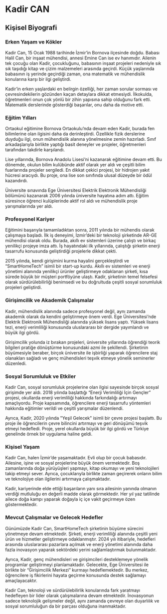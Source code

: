 # Kadir CAN

## Kişisel Biyografi

### Erken Yaşam ve Kökler

Kadir Can, 15 Ocak 1988 tarihinde İzmir’in Bornova ilçesinde doğdu. Babası Halil Can, bir inşaat mühendisi, annesi Emine Can ise ev hanımıdır. Ailenin tek çocuğu olan Kadir, çocukluğunu, babasının inşaat projeleri nedeniyle sık sık taşıdığı kitap ve çizim malzemeleri arasında geçirdi. Küçük yaşlarında babasının iş yerinde geçirdiği zaman, ona matematik ve mühendislik konularına karşı bir ilgi geliştirdi.

Kadir’in erken yaşlardaki en belirgin özelliği, her zaman sorular sorması ve çevresindekilerin gözünden kaçan detaylara dikkat etmesiydi. İlkokulda, öğretmenleri onun çok yönlü bir zihin yapısına sahip olduğunu fark etti. Matematik derslerinde gösterdiği başarılar, onu daha da motive etti.

### Eğitim Yılları

Ortaokul eğitimine Bornova Ortaokulu’nda devam eden Kadir, burada fen bilimlerine olan ilgisini daha da derinleştirdi. Özellikle fizik derslerine duyduğu ilgi, onun mühendislik alanına yönelmesine zemin hazırladı. Sınıf arkadaşlarıyla birlikte yaptığı basit deneyler ve projeler, öğretmenleri tarafından takdirle karşılandı.

Lise yıllarında, Bornova Anadolu Lisesi’ni kazanarak eğitimine devam etti. Bu dönemde, okulun bilim kulübünde aktif olarak yer aldı ve çeşitli bilim fuarlarında projeler sergiledi. En dikkat çekici projesi, bir hidrojen yakıt hücresi aracıydı. Bu proje, ona lise son sınıfında ulusal düzeyde bir ödül kazandırdı.

Üniversite sınavında Ege Üniversitesi Elektrik Elektronik Mühendisliği bölümünü kazanarak 2006 yılında üniversite hayatına adım attı. Eğitim süresince öğrenci kulüplerinde aktif rol aldı ve mühendislik proje yarışmalarında yer aldı.

### Profesyonel Kariyer

Eğitimini başarıyla tamamladıktan sonra, 2011 yılında bir mühendis olarak çalışmaya başladı. İlk iş deneyimi, İzmir’deki bir teknoloji şirketinde AR-GE mühendisi olarak oldu. Burada, akıllı ev sistemleri üzerine çalıştı ve birkaç yenilikçi projeye imza attı. İş hayatındaki ilk yıllarında, çalıştığı şirketin enerji tasarrufu konusunda geliştirdiği projelerle dikkat çekti.

2015 yılında, kendi girişimini kurma hayalini gerçekleştirdi ve “SmartHomeTech” isimli bir start-up kurdu. Akıllı ev sistemleri ve enerji yönetimi alanında yenilikçi ürünler geliştirmeye odaklanan şirketi, kısa sürede büyük bir müşteri portföyüne ulaştı. Kadir, şirketinin temel felsefesi olarak sürdürülebilirliği benimsedi ve bu doğrultuda çeşitli sosyal sorumluluk projeleri geliştirdi.

### Girişimcilik ve Akademik Çalışmalar

Kadir, mühendislik alanında sadece profesyonel değil, aynı zamanda akademik olarak da kendini geliştirmeye önem verdi. Ege Üniversitesi’nde Elektrik Elektronik Mühendisliği alanında yüksek lisans yaptı. Yüksek lisans tezi, enerji verimliliği konusunda uluslararası bir dergide yayımlandı ve büyük ilgi gördü.

Girişimcilik yolunda iz bırakan projeleri, üniversite yıllarında öğrendiği teorik bilgileri pratiğe dönüştürme konusundaki azmi ile şekillendi. Şirketinin büyümesiyle beraber, birçok üniversite ile işbirliği yaparak öğrencilere staj olanakları sağladı ve genç mühendisleri teşvik etmeye yönelik seminerler düzenledi.

### Sosyal Sorumluluk ve Etkiler

Kadir Can, sosyal sorumluluk projelerine olan ilgisi sayesinde birçok sosyal girişimde yer aldı. 2018 yılında başlattığı “Enerji Verimliliği İçin Gençler” projesi, okullarda enerji verimliliği hakkında farkındalığı artırmayı amaçlıyordu. Proje kapsamında, öğrencilere enerji tasarrufu yöntemleri hakkında eğitimler verildi ve çeşitli yarışmalar düzenlendi.

Ayrıca, Kadir, 2020 yılında "Yeşil Gelecek" isimli bir çevre projesi başlattı. Bu proje ile öğrencilerin çevre bilincini artırmayı ve geri dönüşümü teşvik etmeyi hedefledi. Proje, yerel okullarda büyük bir ilgi gördü ve Türkiye genelinde örnek bir uygulama haline geldi.

### Kişisel Yaşam

Kadir Can, halen İzmir’de yaşamaktadır. Evli olup bir çocuk babasıdır. Ailesine, işine ve sosyal projelerine büyük önem vermektedir. Boş zamanlarında doğa yürüyüşleri yapmayı, kitap okumayı ve yeni teknolojileri takip etmeyi sever. Ayrıca, çocuklarıyla birlikte zaman geçirerek onların bilim ve teknolojiye olan ilgilerini artırmaya çalışmaktadır.

Kadir, kariyerinde elde ettiği başarıların yanı sıra ailesinin yanında olmanın verdiği mutluluğu en değerli madde olarak görmektedir. Her yıl yaz tatilinde ailece doğa kampı yaparak doğayla iç içe vakit geçirmeye özen göstermektedir.

### Mevcut Çalışmalar ve Gelecek Hedefler

Günümüzde Kadir Can, SmartHomeTech şirketinin büyüme sürecini yönetmeye devam etmektedir. Şirketi, enerji verimliliği alanında çeşitli yeni ürün ve hizmetler geliştirmeye odaklanmıştır. 2024 yılı itibariyle, hedefleri arasında uluslararası pazarlara açılmak ve enerji yönetimi alanında daha fazla inovasyon yaparak sektördeki yerini sağlamlaştırmak bulunmaktadır.

Ayrıca, Kadir, genç mühendisleri ve girişimcileri desteklemeye yönelik programlar geliştirmeyi planlamaktadır. Gelecekte, Ege Üniversitesi ile birlikte bir “Girişimcilik Merkezi” kurmayı hedeflemektedir. Bu merkez, öğrencilere iş fikirlerini hayata geçirme konusunda destek sağlamayı amaçlayacaktır.

Kadir Can, teknoloji ve sürdürülebilirlik konularında fark yaratmayı hedefleyen bir lider olarak çalışmalarına devam etmektedir. İnovasyonun sadece teknolojik gelişmeler değil, aynı zamanda çevreye olan duyarlılık ve sosyal sorumluluğun da bir parçası olduğuna inanmaktadır.